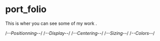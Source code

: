 # port_folio
This is wher you can see some of my work .

/*--Positionning--*/
/*--Display--*/
/*--Centering--*/
/*--Sizing--*/
/*--Colors--*/




